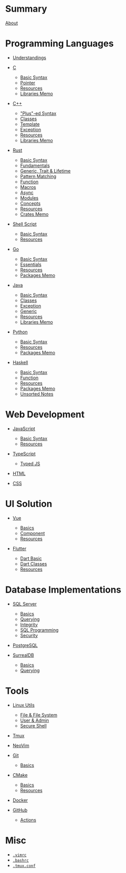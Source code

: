 # Summary

[About](README.md)

# Programming Languages

- [Understandings](langs/understandings.md)

- [C](langs/c/README.md)
  - [Basic Syntax](langs/c/syntax.md)
  - [Pointer](langs/c/pointer.md)
  - [Resources](langs/c/resources.md)
  - [Libraries Memo](langs/c/libs.md)

- [C++](langs/cpp/README.md)
  - ["Plus"-ed Syntax](langs/cpp/syntax.md)
  - [Classes](langs/cpp/class.md)
  - [Template](langs/cpp/template.md)
  - [Exception](langs/cpp/exception.md)
  - [Resources](langs/cpp/resources.md)
  - [Libraries Memo](langs/cpp/libs.md)

- [Rust](langs/rust/README.md)
  - [Basic Syntax](langs/rust/syntax.md)
  - [Fundamentals](langs/rust/fundamentals.md)
  - [Generic, Trait & Lifetime](langs/rust/generic_trait.md)
  - [Pattern Matching](langs/rust/pattern.md)
  - [Function](langs/rust/function.md)
  - [Macros](langs/rust/macros.md)
  - [Async](langs/rust/async.md)
  - [Modules]()
  - [Concepts](langs/rust/concepts.md)
  - [Resources](langs/rust/resources.md)
  - [Crates Memo](langs/rust/libs.md)

- [Shell Script](langs/shell/README.md)
  - [Basic Syntax](langs/shell/syntax.md)
  - [Resources](langs/shell/resources.md)

- [Go](langs/go/README.md)
  - [Basic Syntax](langs/go/syntax.md)
  - [Essentials](langs/go/essential.md)
  - [Resources](langs/go/resources.md)
  - [Packages Memo](langs/go/libs.md)

- [Java](langs/java/README.md)
  - [Basic Syntax](langs/java/syntax.md)
  - [Classes](langs/java/class.md)
  - [Exception](langs/java/exception.md)
  - [Generic](langs/java/generic.md)
  - [Resources]()
  - [Libraries Memo]()

- [Python](langs/python/README.md)
  - [Basic Syntax](langs/python/syntax.md)
  - [Resources]()
  - [Packages Memo]()

- [Haskell](langs/haskell/README.md)
  - [Basic Syntax](langs/haskell/syntax.md)
  - [Function](langs/haskell/function.md)
  - [Resources]()
  - [Packages Memo]()
  - [Unsorted Notes](langs/haskell/draft.md)

# Web Development

- [JavaScript](web/javascript/README.md)
  - [Basic Syntax](web/javascript/syntax.md)
  - [Resources](web/javascript/resources.md)

- [TypeScript](web/typescript/README.md)
  - [Typed JS](web/typescript/type.md)

- [HTML]()

- [CSS]()

# UI Solution

- [Vue](ui/vue/README.md)
  - [Basics](ui/vue/basics.md)
  - [Component](ui/vue/component.md)
  - [Resources](ui/vue/resources.md)

- [Flutter](ui/flutter/README.md)
  - [Dart Basic](ui/flutter/dart.md)
  - [Dart Classes](ui/flutter/class.md)
  - [Resources]()

# Database Implementations

- [SQL Server](db/sqlserver/README.md)
  - [Basics](db/sqlserver/basics.md)
  - [Querying](db/sqlserver/query.md)
  - [Integrity](db/sqlserver/integrity.md)
  - [SQL Programming](db/sqlserver/programming.md)
  - [Security](db/sqlserver/security.md)

- [PostgreSQL]()

- [SurrealDB](db/surrealdb/README.md)
  - [Basics](db/surrealdb/basics.md)
  - [Querying](db/surrealdb/query.md)

# Tools

- [Linux Utils]()
  - [File & File System]()
  - [User & Admin]()
  - [Secure Shell]()

- [Tmux](tools/tmux.md)
- [NeoVim](tools/nvim.md)

- [Git](tools/git/README.md)
  - [Basics](tools/git/basics.md)

- [CMake](tools/cmake/README.md)
  - [Basics](tools/cmake/basics.md)
  - [Resources](tools/cmake/resources.md)

- [Docker]()

- [GitHub]()
  - [Actions]()

# Misc

- [`.vimrc`](misc/vimrc.md)
- [`.bashrc`](misc/bashrc.md)
- [`.tmux.conf`](misc/tmuxconf.md)
